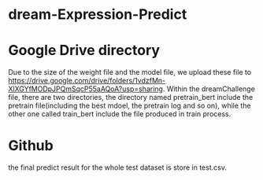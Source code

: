 # dream-Expression-Predict

# Google Drive directory
Due to the size of the weight file and the model file, we upload these file to https://drive.google.com/drive/folders/1vdzfMn-XlXGYfMODpJPQmSqcP55aAQoA?usp=sharing. Within the dreamChallenge file, there are two directories, the directory named pretrain_bert include the pretrain file(including the best mdoel, the pretrain log and so on), while the other one called train_bert include the file produced in train process.

# Github 
the final predict result for the whole test dataset is store in test.csv.
